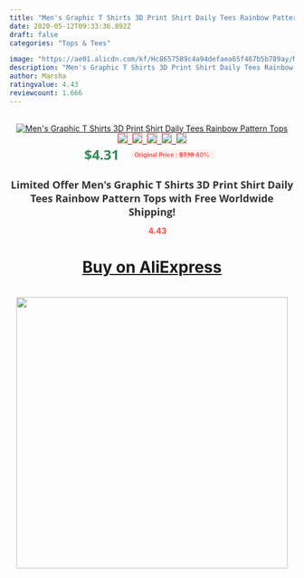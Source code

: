 ```yaml
---
title: "Men's Graphic T Shirts 3D Print Shirt Daily Tees Rainbow Pattern Tops"
date: 2020-05-12T09:33:36.892Z
draft: false
categories: "Tops & Tees"

image: "https://ae01.alicdn.com/kf/Hc8657589c4a94defaea65f467b5b789ay/Men-s-Graphic-T-Shirts-3D-Print-Shirt-Daily-Tees-Rainbow-Pattern-Tops.jpg"
description: "Men's Graphic T Shirts 3D Print Shirt Daily Tees Rainbow Pattern Tops"
author: Marsha
ratingvalue: 4.43
reviewcount: 1.666
---
```

<br>
<div style="text-align: center;">
<a href="https://s.click.aliexpress.com/e/_A4euaZ" target="_blank" rel="nofollow noopener noreferrer"><img alt="Men's Graphic T Shirts 3D Print Shirt Daily Tees Rainbow Pattern Tops" class="magnifier-image" src="https://ae01.alicdn.com/kf/Hc8657589c4a94defaea65f467b5b789ay/Men-s-Graphic-T-Shirts-3D-Print-Shirt-Daily-Tees-Rainbow-Pattern-Tops.jpg_640x640.jpg">
<br>
<img style="border:1px solid salmon" src="https://ae01.alicdn.com/kf/Hc8657589c4a94defaea65f467b5b789ay/Men-s-Graphic-T-Shirts-3D-Print-Shirt-Daily-Tees-Rainbow-Pattern-Tops.jpg_120x120.jpg">&nbsp;&nbsp;<img style="border:1px solid salmon" src="https://ae01.alicdn.com/kf/H0bdd2377347e4b32b19f9d2ac7694b53w/Men-s-Graphic-T-Shirts-3D-Print-Shirt-Daily-Tees-Rainbow-Pattern-Tops.jpg_120x120.jpg">&nbsp;&nbsp;<img style="border:1px solid salmon" src="_120x120.jpg">&nbsp;&nbsp;<img style="border:1px solid salmon" src="_120x120.jpg">&nbsp;&nbsp;<img style="border:1px solid salmon" src="_120x120.jpg"></a></div><br0>
<div style="text-align: center;"><span style="background-color: white; border: 0px; box-sizing: border-box; color: seagreen; display: inline-block; font-family: &quot;open sans&quot; , &quot;arial&quot; , &quot;helvetica&quot; , sans-serif , &quot;heiti&quot;; font-size: 24px; font-stretch: inherit; font-weight: 700; line-height: inherit; margin: 0px 10px 0px 0px; padding: 0px; vertical-align: middle;">$4.31 </span>
<span style="background: rgb(255 , 241 , 241); border-radius: 3px; border: 0px; box-sizing: border-box; color: #ff4747; display: inline-block; font-family: inherit; font-size: 12px; font-stretch: inherit; font-style: inherit; font-variant: inherit; font-weight: 600; line-height: inherit; margin: 0px; padding: 2px 5px; transform: scale(0.9); vertical-align: middle;">Original Price : <b style="text-decoration: line-through;">$7.19 </b> 40%&nbsp;&nbsp;</span></div>
<h1 style="color: #333333; display: inline-block; font-family: &quot;open sans&quot; , &quot;arial&quot; , &quot;helvetica&quot; , sans-serif , &quot;heiti&quot;; font-size: 18px; font-stretch: inherit; font-weight: 700; text-align: center;">Limited Offer Men's Graphic T Shirts 3D Print Shirt Daily Tees Rainbow Pattern Tops with Free Worldwide Shipping!</h1>
<div style="color: #ff4747; text-align: center;">
<img src="https://4.bp.blogspot.com/-M0ZcTcb-5uY/XleCXlxnR4I/AAAAAAAAAEc/OrjgMkXV1oMQFaCRZj5HQwOCBcu3w1FegCPcBGAYYCw/s1600/star.png" style="height: 15px;">&nbsp;<b>4.43</b></div>
<div class="button_cont" align="center"><a class="buynow_a" href="https://s.click.aliexpress.com/e/_A4euaZ" target="_blank" rel="nofollow noopener noreferrer"><H1>Buy on AliExpress</H1></a></div><br>
<div class="separator" style="clear: both; text-align: center;">
<img src="https://lh3.googleusercontent.com/-pTy5HemUv9M/XlePHvY0dAI/AAAAAAAAAE4/0nX5iRUoIWY8eMW9Dpxeirr157OZliDIgCLcBGAsYHQ/s1600/badge.gif" width="480">
</div>
